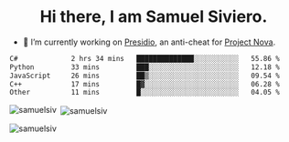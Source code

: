 <h1 align="center">Hi there, I am Samuel Siviero.</h1>

- 🔭 I’m currently working on [Presidio](https://presidio.ac), an anti-cheat for [Project Nova](https://discord.gg/novafn).

<!--START_SECTION:waka-->

```txt
C#             2 hrs 34 mins   ██████████████░░░░░░░░░░░   55.86 %
Python         33 mins         ███░░░░░░░░░░░░░░░░░░░░░░   12.18 %
JavaScript     26 mins         ██▒░░░░░░░░░░░░░░░░░░░░░░   09.54 %
C++            17 mins         █▓░░░░░░░░░░░░░░░░░░░░░░░   06.28 %
Other          11 mins         █░░░░░░░░░░░░░░░░░░░░░░░░   04.05 %
```

<!--END_SECTION:waka-->

<p><img align="left" src="https://github-readme-stats.vercel.app/api/top-langs?username=samuelsiv&show_icons=true&locale=en&layout=compact&theme=radical" alt="samuelsiv" /></p>

<p>&nbsp;<img align="center" src="https://github-readme-stats.vercel.app/api?username=samuelsiv&show_icons=true&locale=en&theme=radical" alt="samuelsiv" /></p>
<p align="left"> <img src="https://komarev.com/ghpvc/?username=samuelsiv&label=Profile%20views&color=0e75b6&style=flat" alt="samuelsiv" /> </p>
